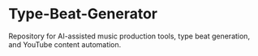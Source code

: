 # Type-Beat-Generator
Repository for AI-assisted music production tools, type beat generation, and YouTube content automation.
